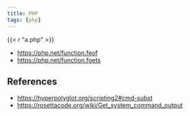 ```yaml
---
title: PHP
tags: [php]
---
```


{{< r "a.php" >}}

- <https://php.net/function.feof>
- <https://php.net/function.fgets>

## References

- <https://hyperpolyglot.org/scripting2#cmd-subst>
- <https://rosettacode.org/wiki/Get_system_command_output>
